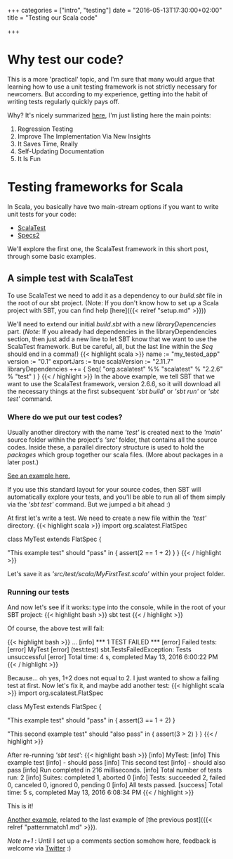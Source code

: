 +++
categories = ["intro", "testing"]
date = "2016-05-13T17:30:00+02:00"
title = "Testing our Scala code"

+++

# Why test our code?

This is a more 'practical' topic, and I'm sure that many would argue
that learning how to use a unit testing framework is not strictly necessary
for newcomers. But according to my experience, getting into the
habit of writing tests regularly quickly pays off.

<!--more-->

Why? It's nicely summarized [here](http://blog.xebia.com/5-reasons-why-you-should-test-your-code/), I'm
just listing here the main points:

1. Regression Testing
2. Improve The Implementation Via New Insights
3. It Saves Time, Really
4. Self-Updating Documentation
5. It Is Fun

# Testing frameworks for Scala

In Scala, you basically have two main-stream options if you want to write unit tests for your code:

- [ScalaTest](http://www.scalatest.org)
- [Specs2](https://etorreborre.github.io/specs2/)

We'll explore the first one, the ScalaTest framework in this short post, through some basic examples.

## A simple test with ScalaTest

To use ScalaTest we need to add it as a dependency to our _build.sbt_ file in the root of our 
sbt project. (Note: If you don't know how to set up a Scala project with SBT, you can find help [here]({{< relref "setup.md" >}}))

We'll need to extend our initial _build.sbt_ with a new _libraryDepencencies_ part.
(_Note:_ If you already had dependencies in the libraryDependencies section, then just add a new line
to let SBT know that we want to use the ScalaTest framework. But be careful, 
all, but the last line within the _Seq_ should end in a comma!)
{{< highlight scala >}}
name := "my_tested_app"
version := "0.1"
exportJars := true
scalaVersion := "2.11.7"
libraryDependencies ++= {
  Seq(
    "org.scalatest"       %%  "scalatest" % "2.2.6" % "test"
  )
}
{{< / highlight >}}
In the above example, we tell SBT that we want to use the ScalaTest framework, version 2.6.6, so it 
will download all the necessary things at the first subsequent _'sbt build'_ or _'sbt run'_ or _'sbt test'_ command.

### Where do we put our test codes?

Usually another directory with the name _'test'_ is created next to the _'main'_ source folder
within the project's _'src'_ folder, that contains all the source codes. Inside these, a parallel directory
structure is used to hold the _packages_ which group together our scala files. (More about packages in a later post.)

[See an example here.](https://github.com/ador/scala-examples/tree/master/02_pattern_match_app/src)

If you use this standard layout for your source codes, then SBT will automatically explore 
your tests, and you'll be able to run all of them simply via the _'sbt test'_ command. But we jumped a bit ahead :)

At first let's write a test. We need to create a new file within the _'test'_ directory.
{{< highlight scala >}}
import org.scalatest.FlatSpec

class MyTest extends FlatSpec {

  "This example test" should "pass" in {
    assert(2 == 1 + 2)
  }
}
{{< / highlight >}}

Let's save it as _'src/test/scala/MyFirstTest.scala'_ within your project folder.

### Running our tests

And now let's see if it works: type into the console, while in the root of your SBT project:
{{< highlight bash >}}
sbt test
{{< / highlight >}}

Of course, the above test will fail: 

{{< highlight bash >}}
...
[info] *** 1 TEST FAILED ***
[error] Failed tests:
[error] 	MyTest
[error] (test:test) sbt.TestsFailedException: Tests unsuccessful
[error] Total time: 4 s, completed May 13, 2016 6:00:22 PM
{{< / highlight >}}

Because... oh yes, 1+2 does not equal to 2. I just wanted to show a failing test at first. Now let's fix it, and maybe add another test:
{{< highlight scala >}}
import org.scalatest.FlatSpec

class MyTest extends FlatSpec {

  "This example test" should "pass" in {
    assert(3 == 1 + 2)
  }

  "This second example test" should "also pass" in {
    assert(3 > 2)
  }
}
{{< / highlight >}}

After re-running _'sbt test'_:
{{< highlight bash >}}
[info] MyTest:
[info] This example test
[info] - should pass
[info] This second test
[info] - should also pass
[info] Run completed in 216 milliseconds.
[info] Total number of tests run: 2
[info] Suites: completed 1, aborted 0
[info] Tests: succeeded 2, failed 0, canceled 0, ignored 0, pending 0
[info] All tests passed.
[success] Total time: 5 s, completed May 13, 2016 6:08:34 PM
{{< / highlight >}}

This is it! 

[Another example](https://github.com/ador/scala-examples/blob/master/02_pattern_match_app/src/test/scala/pmatching/MatcherTest.scala),
related to the last example of [the previous post]({{< relref "patternmatch1.md" >}}).

_Note n+1_ : Until I set up a comments section somehow here, feedback is welcome via [Twitter](https://twitter.com/adorster) :)
